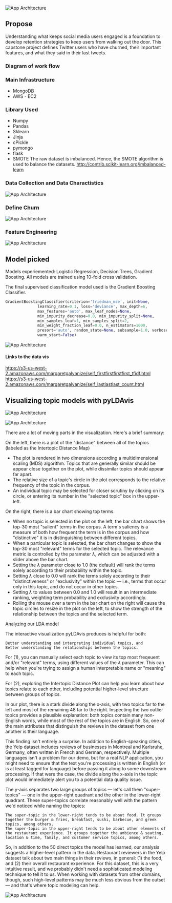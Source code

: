 ![App Architecture](https://github.com/margaretnym/Capstone-TwitterChurn/blob/master/ppt/1Margaret%20-%20Capstone2nd.png)
## Propose
Understanding what keeps social media users engaged is a foundation to develop retention strategies to keep users from walking out the door. This capstone project defines Twitter users who have churned, their important features, and what they said in their last tweets.

### Diagram of work flow 

### Main Infrastructure
- MongoDB
- AWS - EC2

### Library Used
- Numpy
- Pandas
- Sklearn
- Jinja
- cPickle
- pymongo
- flask
- SMOTE The raw dataset is imbalanced. Hence, the SMOTE algorithm is used to balance the datasets.
http://contrib.scikit-learn.org/imbalanced-learn 

### Data Collection and Data Charactistics
![App Architecture](https://github.com/margaretnym/Capstone-TwitterChurn/blob/master/ppt/2Margaret%20-%20Capstone2nd.png)

### Define Churn
![App Architecture](https://github.com/margaretnym/Capstone-TwitterChurn/blob/master/ppt/3Margaret%20-%20Capstone.png)

### Feature Engineering
![App Architecture](https://github.com/margaretnym/Capstone-TwitterChurn/blob/master/ppt/Screen%20Shot%202017-10-04%20at%204.12.10%20PM.png)

## Model picked
Models experiemented: Logistic Regression, Decision Trees, Gradient Boosting. 
All models are trained using 10-fold cross validation.

The final supervised classification model used is the Gradient Boosting Classifier.
```python
GradientBoostingClassifier(criterion='friedman_mse', init=None,
              learning_rate=0.1, loss='deviance', max_depth=6,
              max_features='auto', max_leaf_nodes=None,
              min_impurity_decrease=0.0, min_impurity_split=None,
              min_samples_leaf=1, min_samples_split=2,
              min_weight_fraction_leaf=0.0, n_estimators=1000,
              presort='auto', random_state=None, subsample=1.0, verbose=0,
              warm_start=False)

```

![App Architecture](https://github.com/margaretnym/Capstone-TwitterChurn/blob/master/ppt/5Margaret%20-%20Capstone.png)

#### Links to the data vis
https://s3-us-west-2.amazonaws.com/margaretgalvanize/self_firstfirstfirstfirst_tfidf.html
https://s3-us-west-2.amazonaws.com/margaretgalvanize/self_lastlastlast_count.html


## Visualizing topic models with pyLDAvis
![App Architecture](https://github.com/margaretnym/Capstone-TwitterChurn/blob/master/ppt/6Margaret%20-%20Capstone.png)

![App Architecture](https://github.com/margaretnym/Capstone-TwitterChurn/blob/master/ppt/6.5Margaret%20-%20Capstone.png)

There are a lot of moving parts in the visualization. Here's a brief summary:

On the left, there is a plot of the "distance" between all of the topics (labeled as the Intertopic Distance Map)
- The plot is rendered in two dimensions according a multidimensional scaling (MDS) algorithm. Topics that are generally similar should be appear close together on the plot, while dissimilar topics should appear far apart.
- The relative size of a topic's circle in the plot corresponds to the relative frequency of the topic in the corpus.
- An individual topic may be selected for closer scrutiny by clicking on its circle, or entering its number in the "selected topic" box in the upper-left.

On the right, there is a bar chart showing top terms.
- When no topic is selected in the plot on the left, the bar chart shows the top-30 most "salient" terms in the corpus. A term's saliency is a measure of both how frequent the term is in the corpus and how "distinctive" it is in distinguishing between different topics.
- When a particular topic is selected, the bar chart changes to show the top-30 most "relevant" terms for the selected topic. The relevance metric is controlled by the parameter $\lambda$, which can be adjusted with a slider above the bar chart.
- Setting the $\lambda$ parameter close to 1.0 (the default) will rank the terms solely according to their probability within the topic.
- Setting $\lambda$ close to 0.0 will rank the terms solely according to their "distinctiveness" or "exclusivity" within the topic — i.e., terms that occur only in this topic, and do not occur in other topics.
- Setting $\lambda$ to values between 0.0 and 1.0 will result in an intermediate ranking, weighting term probability and exclusivity accordingly.
- Rolling the mouse over a term in the bar chart on the right will cause the topic circles to resize in the plot on the left, to show the strength of the relationship between the topics and the selected term.



Analyzing our LDA model

The interactive visualization pyLDAvis produces is helpful for both:

    Better understanding and interpreting individual topics, and
    Better understanding the relationships between the topics.

For (1), you can manually select each topic to view its top most freqeuent and/or "relevant" terms, using different values of the $\lambda$ parameter. This can help when you're trying to assign a human interpretable name or "meaning" to each topic.

For (2), exploring the Intertopic Distance Plot can help you learn about how topics relate to each other, including potential higher-level structure between groups of topics.

In our plot, there is a stark divide along the x-axis, with two topics far to the left and most of the remaining 48 far to the right. Inspecting the two outlier topics provides a plausible explanation: both topics contain many non-English words, while most of the rest of the topics are in English. So, one of the main attributes that distinguish the reviews in the dataset from one another is their language.

This finding isn't entirely a surprise. In addition to English-speaking cities, the Yelp dataset includes reviews of businesses in Montreal and Karlsruhe, Germany, often written in French and German, respectively. Multiple languages isn't a problem for our demo, but for a real NLP application, you might need to ensure that the text you're processing is written in English (or is at least tagged for language) before passing it along to some downstream processing. If that were the case, the divide along the x-axis in the topic plot would immediately alert you to a potential data quality issue.

The y-axis separates two large groups of topics — let's call them "super-topics" — one in the upper-right quadrant and the other in the lower-right quadrant. These super-topics correlate reasonably well with the pattern we'd noticed while naming the topics:

    The super-topic in the lower-right tends to be about food. It groups together the burger & fries, breakfast, sushi, barbecue, and greek topics, among others.
    The super-topic in the upper-right tends to be about other elements of the restaurant experience. It groups together the ambience & seating, location & time, family, and customer service topics, among others.

So, in addition to the 50 direct topics the model has learned, our analysis suggests a higher-level pattern in the data. Restaurant reviewers in the Yelp dataset talk about two main things in their reviews, in general: (1) the food, and (2) their overall restaurant experience. For this dataset, this is a very intuitive result, and we probably didn't need a sophisticated modeling technique to tell it to us. When working with datasets from other domains, though, such high-level patterns may be much less obvious from the outset — and that's where topic modeling can help.



![App Architecture](https://github.com/margaretnym/Capstone-TwitterChurn/blob/master/ppt/8Margaret%20-%20Capstone.png)


